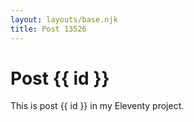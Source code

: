 ```yaml
---
layout: layouts/base.njk
title: Post 13526
---
```


# Post {{ id }}

This is post {{ id }} in my Eleventy project.

